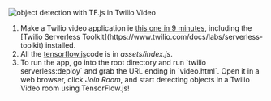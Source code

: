 ![object detection with TF.js in Twilio Video](bbox.gif)
<ol>
<li>Make a Twilio video application ie <a href = "https://www.twilio.com/blog/build-a-video-app-javascript-twilio-cli-quickly" target="_blank">this one in 9 minutes</a>, including the [Twilio Serverless Toolkit](https://www.twilio.com/docs/labs/serverless-toolkit) installed.</li>

<li>All the <a href = "https://www.tensorflow.org/js" target="_blank">tensorflow.js</a>code is in <em>assets/index.js</em>.</li>

<li>To run the app, go into the root directory and run `twilio serverless:deploy` and grab the URL ending in `video.html`. Open it in a web browser, click <em>Join Room</em>, and start detecting objects in a Twilio Video room using TensorFlow.js!
</ol>
